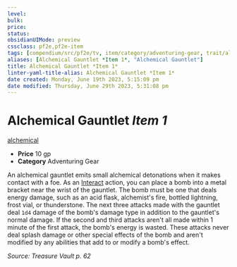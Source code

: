 ```yaml
---
level:
bulk:
price:
status:
obsidianUIMode: preview
cssclass: pf2e,pf2e-item
tags: [compendium/src/pf2e/tv, item/category/adventuring-gear, trait/alchemical]
aliases: [Alchemical Gauntlet *Item 1*, "Alchemical Gauntlet"]
title: Alchemical Gauntlet *Item 1*
linter-yaml-title-alias: Alchemical Gauntlet *Item 1*
date created: Monday, June 19th 2023, 5:15:09 pm
date modified: Thursday, June 29th 2023, 5:31:08 pm
---
```


# Alchemical Gauntlet *Item 1*

[alchemical](rules/traits/alchemical.md)  

- **Price** 10 gp
- **Category** Adventuring Gear

An alchemical gauntlet emits small alchemical detonations when it makes contact with a foe. As an [Interact](rules/actions/interact.md) action, you can place a bomb into a metal bracket near the wrist of the gauntlet. The bomb must be one that deals energy damage, such as an acid flask, alchemist's fire, bottled lightning, frost vial, or thunderstone. The next three attacks made with the gauntlet deal `1d4` damage of the bomb's damage type in addition to the gauntlet's normal damage. If the second and third attacks aren't all made within 1 minute of the first attack, the bomb's energy is wasted. These attacks never deal splash damage or other special effects of the bomb and aren't modified by any abilities that add to or modify a bomb's effect.

*Source: Treasure Vault p. 62*
